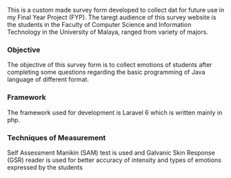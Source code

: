 This is a custom made survey form developed to collect dat for future use in my Final Year Project (FYP). The taregt audience of this survey website is the students in the Faculty of Computer Science and Information Technology in the University of Malaya, ranged from variety of majors. 
<H3>Objective</H3>
The objective of this survey form is to collect emotions of students after completing some questions regarding the basic programming of Java language of different format.
<H3>Framework</H3>
The framework used for development is Laravel 6 which is written mainly in php.
<H3>Techniques of Measurement</H3>
Self Assessment Manikin (SAM) test is used and Galvanic Skin Response (GSR) reader is used for better accuracy of intensity and types of emotions expressed by the students
